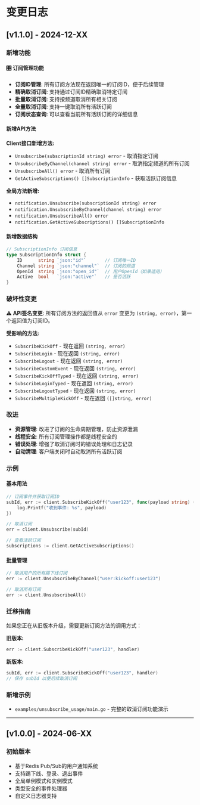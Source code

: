 # 变更日志

## [v1.1.0] - 2024-12-XX

### 新增功能

#### 🎛️ 订阅管理功能

- **订阅ID管理**: 所有订阅方法现在返回唯一的订阅ID，便于后续管理
- **精确取消订阅**: 支持通过订阅ID精确取消特定订阅
- **批量取消订阅**: 支持按频道取消所有相关订阅
- **全量取消订阅**: 支持一键取消所有活跃订阅
- **订阅状态查询**: 可以查看当前所有活跃订阅的详细信息

#### 新增API方法

**Client接口新增方法:**
- `Unsubscribe(subscriptionId string) error` - 取消指定订阅
- `UnsubscribeByChannel(channel string) error` - 取消指定频道的所有订阅
- `UnsubscribeAll() error` - 取消所有订阅
- `GetActiveSubscriptions() []SubscriptionInfo` - 获取活跃订阅信息

**全局方法新增:**
- `notification.Unsubscribe(subscriptionId string) error`
- `notification.UnsubscribeByChannel(channel string) error`
- `notification.UnsubscribeAll() error`
- `notification.GetActiveSubscriptions() []SubscriptionInfo`

#### 新增数据结构

```go
// SubscriptionInfo 订阅信息
type SubscriptionInfo struct {
    ID      string `json:"id"`       // 订阅唯一ID
    Channel string `json:"channel"`  // 订阅的频道
    OpenId  string `json:"open_id"`  // 用户OpenId（如果适用）
    Active  bool   `json:"active"`   // 是否活跃
}
```

### 破坏性变更

⚠️ **API签名变更**: 所有订阅方法的返回值从 `error` 变更为 `(string, error)`，第一个返回值为订阅ID。

**受影响的方法:**
- `SubscribeKickOff` - 现在返回 `(string, error)`
- `SubscribeLogin` - 现在返回 `(string, error)`
- `SubscribeLogout` - 现在返回 `(string, error)`
- `SubscribeCustomEvent` - 现在返回 `(string, error)`
- `SubscribeKickOffTyped` - 现在返回 `(string, error)`
- `SubscribeLoginTyped` - 现在返回 `(string, error)`
- `SubscribeLogoutTyped` - 现在返回 `(string, error)`
- `SubscribeMultipleKickOff` - 现在返回 `([]string, error)`

### 改进

- **资源管理**: 改进了订阅的生命周期管理，防止资源泄漏
- **线程安全**: 所有订阅管理操作都是线程安全的
- **错误处理**: 增强了取消订阅时的错误处理和日志记录
- **自动清理**: 客户端关闭时自动取消所有活跃订阅

### 示例

#### 基本用法

```go
// 订阅事件并获取订阅ID
subId, err := client.SubscribeKickOff("user123", func(payload string) {
    log.Printf("收到事件: %s", payload)
})

// 取消订阅
err = client.Unsubscribe(subId)

// 查看活跃订阅
subscriptions := client.GetActiveSubscriptions()
```

#### 批量管理

```go
// 取消用户的所有踢下线订阅
err := client.UnsubscribeByChannel("user:kickoff:user123")

// 取消所有订阅
err := client.UnsubscribeAll()
```

### 迁移指南

如果您正在从旧版本升级，需要更新订阅方法的调用方式：

**旧版本:**
```go
err := client.SubscribeKickOff("user123", handler)
```

**新版本:**
```go
subId, err := client.SubscribeKickOff("user123", handler)
// 保存 subId 以便后续取消订阅
```

### 新增示例

- `examples/unsubscribe_usage/main.go` - 完整的取消订阅功能演示

---

## [v1.0.0] - 2024-06-XX

### 初始版本

- 基于Redis Pub/Sub的用户通知系统
- 支持踢下线、登录、退出事件
- 全局单例模式和实例模式
- 类型安全的事件处理器
- 自定义日志器支持 